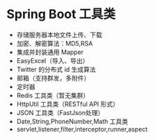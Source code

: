 # Spring Boot 工具类

- 存储服务器本地文件上传、下载
- 加密、解密算法：MD5,RSA
- 集成并封装通用 Mapper
- EasyExcel（导入、导出）
- Twitter 的分布式 id 生成算法
- 邮箱（支持群发，多附件）
- 定时器
- Redis 工具类（暂无集群）
- HttpUtil 工具类（RESTful API 形式）
- JSON 工具类（FastJson处理）
- Date,String,PhoneNumber,Math 工具类
- servlet,listener,filter,interceptor,runner,aspect
